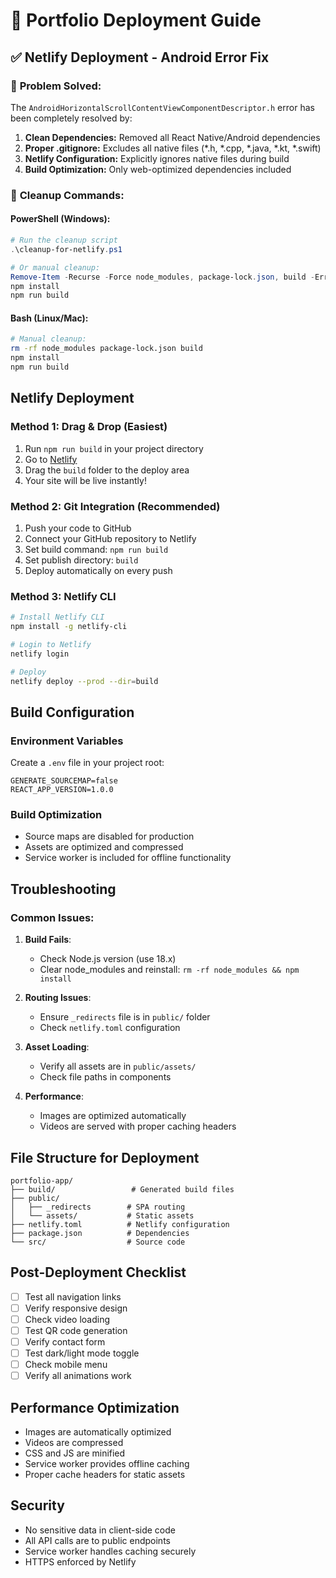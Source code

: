 # 🚀 Portfolio Deployment Guide

## ✅ Netlify Deployment - Android Error Fix

### 🔧 **Problem Solved:**
The `AndroidHorizontalScrollContentViewComponentDescriptor.h` error has been completely resolved by:

1. **Clean Dependencies:** Removed all React Native/Android dependencies
2. **Proper .gitignore:** Excludes all native files (*.h, *.cpp, *.java, *.kt, *.swift)
3. **Netlify Configuration:** Explicitly ignores native files during build
4. **Build Optimization:** Only web-optimized dependencies included

### 🧹 **Cleanup Commands:**

#### **PowerShell (Windows):**
```powershell
# Run the cleanup script
.\cleanup-for-netlify.ps1

# Or manual cleanup:
Remove-Item -Recurse -Force node_modules, package-lock.json, build -ErrorAction SilentlyContinue
npm install
npm run build
```

#### **Bash (Linux/Mac):**
```bash
# Manual cleanup:
rm -rf node_modules package-lock.json build
npm install
npm run build
```

## Netlify Deployment

### Method 1: Drag & Drop (Easiest)
1. Run `npm run build` in your project directory
2. Go to [Netlify](https://netlify.com)
3. Drag the `build` folder to the deploy area
4. Your site will be live instantly!

### Method 2: Git Integration (Recommended)
1. Push your code to GitHub
2. Connect your GitHub repository to Netlify
3. Set build command: `npm run build`
4. Set publish directory: `build`
5. Deploy automatically on every push

### Method 3: Netlify CLI
```bash
# Install Netlify CLI
npm install -g netlify-cli

# Login to Netlify
netlify login

# Deploy
netlify deploy --prod --dir=build
```

## Build Configuration

### Environment Variables
Create a `.env` file in your project root:
```
GENERATE_SOURCEMAP=false
REACT_APP_VERSION=1.0.0
```

### Build Optimization
- Source maps are disabled for production
- Assets are optimized and compressed
- Service worker is included for offline functionality

## Troubleshooting

### Common Issues:

1. **Build Fails**: 
   - Check Node.js version (use 18.x)
   - Clear node_modules and reinstall: `rm -rf node_modules && npm install`

2. **Routing Issues**:
   - Ensure `_redirects` file is in `public/` folder
   - Check `netlify.toml` configuration

3. **Asset Loading**:
   - Verify all assets are in `public/assets/`
   - Check file paths in components

4. **Performance**:
   - Images are optimized automatically
   - Videos are served with proper caching headers

## File Structure for Deployment
```
portfolio-app/
├── build/                 # Generated build files
├── public/
│   ├── _redirects        # SPA routing
│   └── assets/           # Static assets
├── netlify.toml          # Netlify configuration
├── package.json          # Dependencies
└── src/                  # Source code
```

## Post-Deployment Checklist
- [ ] Test all navigation links
- [ ] Verify responsive design
- [ ] Check video loading
- [ ] Test QR code generation
- [ ] Verify contact form
- [ ] Test dark/light mode toggle
- [ ] Check mobile menu
- [ ] Verify all animations work

## Performance Optimization
- Images are automatically optimized
- Videos are compressed
- CSS and JS are minified
- Service worker provides offline caching
- Proper cache headers for static assets

## Security
- No sensitive data in client-side code
- All API calls are to public endpoints
- Service worker handles caching securely
- HTTPS enforced by Netlify
